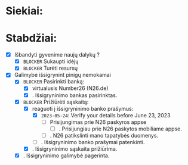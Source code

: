 # Siekiai:


# Stabdžiai:

  - [x] Išbandyti gyvenime naujų dalykų ?
    - [x] `BLOCKER` Sukaupti idėjų
    - [x] `BLOCKER` Turėti resursų

  - [x] Galimybė išsigrynint pinigų nemokamai
    - [x] `BLOCKER` Pasirinkti banką:
      - [x] virtualusis Number26 (N26.de)
      - [x] . Išsigryninimo bankas pasirinktas.
    - [x] `BLOCKER` Prižiūrėti sąskaitą:
      - [x] reaguoti į išsigryninimo banko prašymus:
        - [x] `2023-05-24`: Verify your details before June 23, 2023
          - [ ] Prisijungimas prie N26 paskyros appse
            - [ ] . Prisijungiau prie N26 paskytos mobiliame appse.
          - [ ] . N26 patikslinti mano tapatybės duomenys.
        - [ ] . Išsigryninimo banko prašymai patenkinti.
      - [x] . Išsigryninimo sąskaita prižiūrima.
    - [x] . Išsigryninimo galimybė pagerinta.
